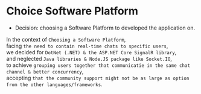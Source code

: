 # Choice Software Platform

* Decision: choosing a Software Platform to developed the application on.

In the context of `Choosing a Software Platform`, <br>
facing `the need to contain real-time chats to specific users`, <br>
we decided for `DotNet (.NET) & the ASP.NET Core SignalR library`, <br>
and neglected `Java libraries & Node.JS package like Socket.IO`, <br>
to achieve `grouping users together that communicatie in the same chat channel & better concurrency`, <br>
accepting `that the community support might not be as large as option from the other languages/frameworks`.